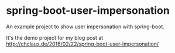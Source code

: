 # spring-boot-user-impersonation
An example project to show user impersonation with spring-boot.
 
It's the demo project for my blog post at http://chclaus.de/2016/02/22/spring-boot-user-impersonation/